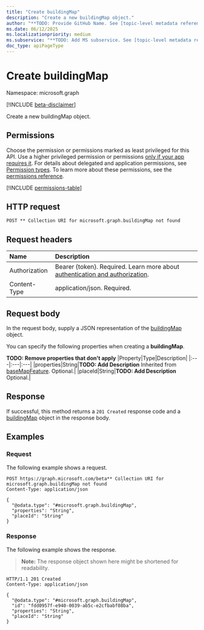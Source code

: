 ```yaml
---
title: "Create buildingMap"
description: "Create a new buildingMap object."
author: "**TODO: Provide GitHub Name. See [topic-level metadata reference](https://eng.ms/docs/products/microsoft-graph-service/microsoft-graph/document-apis/metadata)**"
ms.date: 06/12/2025
ms.localizationpriority: medium
ms.subservice: "**TODO: Add MS subservice. See [topic-level metadata reference](https://eng.ms/docs/products/microsoft-graph-service/microsoft-graph/document-apis/metadata)**"
doc_type: apiPageType
---
```


# Create buildingMap

Namespace: microsoft.graph

[!INCLUDE [beta-disclaimer](../../includes/beta-disclaimer.md)]

Create a new buildingMap object.

## Permissions

Choose the permission or permissions marked as least privileged for this API. Use a higher privileged permission or permissions [only if your app requires it](/graph/permissions-overview#best-practices-for-using-microsoft-graph-permissions). For details about delegated and application permissions, see [Permission types](/graph/permissions-overview#permission-types). To learn more about these permissions, see the [permissions reference](/graph/permissions-reference).

<!-- {
  "blockType": "permissions",
  "name": "building-post-map-permissions"
}
-->
[!INCLUDE [permissions-table](../includes/permissions/building-post-map-permissions.md)]

## HTTP request

<!-- {
  "blockType": "ignored"
}
-->
``` http
POST ** Collection URI for microsoft.graph.buildingMap not found
```

## Request headers

|Name|Description|
|:---|:---|
|Authorization|Bearer {token}. Required. Learn more about [authentication and authorization](/graph/auth/auth-concepts).|
|Content-Type|application/json. Required.|

## Request body

In the request body, supply a JSON representation of the [buildingMap](../resources/buildingmap.md) object.

You can specify the following properties when creating a **buildingMap**.

**TODO: Remove properties that don't apply**
|Property|Type|Description|
|:---|:---|:---|
|properties|String|**TODO: Add Description** Inherited from [baseMapFeature](../resources/basemapfeature.md). Optional.|
|placeId|String|**TODO: Add Description** Optional.|



## Response

If successful, this method returns a `201 Created` response code and a [buildingMap](../resources/buildingmap.md) object in the response body.

## Examples

### Request

The following example shows a request.
<!-- {
  "blockType": "request",
  "name": "create_buildingmap_from_"
}
-->
``` http
POST https://graph.microsoft.com/beta** Collection URI for microsoft.graph.buildingMap not found
Content-Type: application/json

{
  "@odata.type": "#microsoft.graph.buildingMap",
  "properties": "String",
  "placeId": "String"
}
```


### Response

The following example shows the response.
>**Note:** The response object shown here might be shortened for readability.
<!-- {
  "blockType": "response",
  "truncated": true,
  "@odata.type": "microsoft.graph.buildingMap"
}
-->
``` http
HTTP/1.1 201 Created
Content-Type: application/json

{
  "@odata.type": "#microsoft.graph.buildingMap",
  "id": "fdd0957f-e940-0039-ab5c-e2cfbabf08ba",
  "properties": "String",
  "placeId": "String"
}
```

